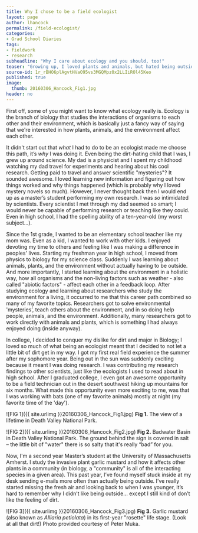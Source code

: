 ```yaml
---
title: Why I chose to be a field ecologist
layout: page
author: lhancock
permalink: /field-ecologist/
categories:
- Grad School Diaries
tags:
- fieldwork
- research
subheadline: "Why I care about ecology and you should, too!"
teaser: "Growing up, I loved plants and animals, but hated being outside. I didn’t like getting dirty or wet. I hated being too cold or too hot, and didn’t like being in the sun (even now I prefer to look like a vampire than be in the sun getting tan). I was way more into staying inside and reading mystery novels or watching “Lizzie McGuire” on the Disney Channel. Right about now, you might be wondering how I ended up as a field ecologist then. Isn’t being out in the sun, rain, and dirt sort of required for that line of work?"
source-id: 1r_rBHO6plAgvtHVaO95vs3MGQMpz0x2LLIiROl45Keo
published: true
image:
  thumb: 20160306_Hancock_Fig1.jpg
header: no
---
```

First off, some of you might want to know what ecology really is. Ecology is the branch of biology that studies the interactions of organisms to each other and their environment, which is basically just a fancy way of saying that we're interested in how plants, animals, and the environment affect each other.

It didn't start out that *what* I had to do to be an ecologist made me choose this path, it’s *why* I was doing it. Even being the dirt-hating child that I was, I grew up around science. My dad is a physicist and I spent my childhood watching my dad travel for experiments and hearing about his cool research.  Getting paid to travel and answer scientific "mysteries"? It sounded awesome. I loved learning new information and figuring out how things worked and why things happened (which is probably why I loved mystery novels so much). However, I never thought back then I would end up as a master’s student performing my own research. I was *so* intimidated by scientists. Every scientist I met through my dad seemed so smart; I would never be capable of performing research or teaching like they could. Even in high school, I had the spelling ability of a ten-year-old (my worst subject…).

Since the 1st grade, I wanted to be an elementary school teacher like my mom was. Even as a kid, I wanted to work with other kids. I enjoyed devoting my time to others and feeling like I was making a difference in peoples' lives. Starting my freshman year in high school, I moved from physics to biology for my science class. Suddenly I was learning about animals, plants, and the environment without actually having to be outside. And more importantly, I started learning about the environment in a holistic way, how all organisms and the non-living factors such as weather - also called "abiotic factors" - affect each other in a feedback loop. After studying ecology and learning about researchers who study the environment for a living, it occurred to me that this career path combined so many of my favorite topics. Researchers got to solve environmental 'mysteries’, teach others about the environment, and in so doing help people, animals, and the environment. Additionally, many researchers got to work directly with animals and plants, which is something I had always enjoyed doing (inside anyway).

In college, I decided to conquer my dislike for dirt and major in Biology; I loved so much of what being an ecologist meant that I decided to not let a little bit of dirt get in my way. I got my first real field experience the summer after my sophomore year. Being out in the sun was suddenly exciting because it meant I was doing research. I was contributing my research findings to other scientists, just like the ecologists I used to read about in high school. After I graduated college, I even got an awesome opportunity to be a field technician out in the desert southwest hiking up mountains for six months. What made this opportunity even more exciting to me, was that I was working with bats (one of my favorite animals) mostly at night (my favorite time of the 'day').

![FIG 1]({{ site.urlimg }}20160306_Hancock_Fig1.jpg)
**Fig 1.** The view of a lifetime in Death Valley National Park. 

![FIG 2]({{ site.urlimg }}20160306_Hancock_Fig2.jpg)
**Fig 2.** Badwater Basin in Death Valley National Park. The ground behind the sign is covered in salt – the little bit of "water" there is so salty that it's really “bad” for you.

Now, I'm a second year Master’s student at the University of Massachusetts Amherst. I study the invasive plant garlic mustard and how it affects other plants in a community (in biology, a "community" is all of the interacting species in a given area). This past year, I’ve found myself stuck inside at my desk sending e-mails more often than actually being outside. I’ve really started missing the fresh air and looking back to when I was younger, it’s hard to remember why I didn’t like being outside… except I still kind of don’t like the feeling of dirt. 

![FIG 3]({{ site.urlimg }}20160306_Hancock_Fig3.jpg)
**Fig 3.** Garlic mustard (also known as *Alliaria petiolata*) in its first-year "rosette" life stage. (Look at all that dirt!) Photo provided courtesy of Peter Muka.

